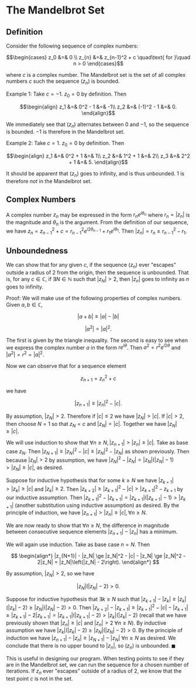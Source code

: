 # The Mandelbrot Set

## Definition

Consider the following sequence of complex numbers:

$$\begin{cases}
z_0 &=& 0 \\ 
z_{n} &=& z_{n-1}^2 + c \quad\text{ for }\quad n > 0
\end{cases}$$

where $c$ is a complex number. The Mandelbrot set is the set of all complex numbers $c$ such the sequence $\left(z_n\right)$ is bounded.

Example 1: Take $c=-1$. $z_0 = 0$ by definition. Then

$$\begin{align}
z_1 &=& 0^2 - 1 &=& -1\\
z_2 &=& (-1)^2 - 1 &=& 0.
\end{align}$$

We immediately see that $\left(z_n\right)$ alternates between $0$ and $-1$, so the sequence is bounded. $-1$ is therefore in the Mandelbrot set.

Example 2: Take $c = 1$. $z_0 = 0$ by definition. Then

$$\begin{align}
z_1 &=& 0^2 + 1 &=& 1\\
z_2 &=& 1^2 + 1 &=& 2\\
z_3 &=& 2^2 + 1 &=& 5.
\end{align}$$

It should be apparent that $\left(z_n\right)$ goes to infinity, and is thus unbounded. $1$ is therefore _not_ in the Mandelbrot set.

## Complex Numbers

A complex number $z_n$ may be expressed in the form $r_ne^{i\theta_n}$ where $r_n = \left|z_n\right|$ is the magnitude and $\theta_n$ is the argument. From the definition of our sequence, we have $z_n = z_{n-1}^2 + c = r_{n-1}^2e^{i2\theta_{n-1}} + r_1e^{i\theta_1}$. Then $\left|z_n\right| = r_n \ge r_{n-1}^2 - r_1$.

## Unboundedness

We can show that for any given $c,$ if the sequence $\left(z_n\right)$ ever "escapes" outside a radius of 2 from the origin, then the sequence is unbounded. That is, for any $c \in \mathbb{C}$, if $\exists N \in \mathbb{N}$ such that $\left|z_N\right| > 2$, then $\left|z_n\right|$ goes to infinity as $n$ goes to infinity.

Proof: We will make use of the following properties of complex numbers. Given $a,b\in\mathbb{C}$,

$$\left|a + b\right| \ge |a| - |b|$$

$$\left| a^2\right| = \left|a\right|^2.$$

The first is given by the triangle inequality. The second is easy to see when we express the complex number $a$ in the form $re^{i\theta}$. Then $a^2 = r^2e^{i2\theta}$ and $\left|a^2\right| = r^2 = |a|^2.$

Now we can observe that for a sequence element

$$z_{n+1} = z_n^2 + c$$

we have

$$\left|z_{n+1}\right| \ge \left|z_n\right|^2 - \left|c\right|.$$

By assumption, $|z_N| > 2.$ Therefore if $|c| \le 2$ we have $|z_N| > |c|$. If $|c| > 2,$ then choose $N=1$ so that $z_N = c$ and $|z_N| = |c|$. Together we have $|z_N| \ge |c|$.

We will use induction to show that $\forall n \ge N,|z_{n+1}| > |z_{n}| \ge |c|.$ Take as base case $z_{N}.$ Then $|z_{N+1}| \ge |z_{N}|^2 - |c| \ge |z_N|^2 - |z_N|$ as shown previously. Then because $|z_N| > 2$ by assumption, we have $|z_N|^2 - |z_N| = |z_N|\left(|z_N| - 1\right) > |z_N| \ge |c|,$ as desired.

Suppose for inductive hypothesis that for some $k \ge N$ we have $|z_{k+1}| > |z_{k}| \ge |c|$ and $|z_k| \ge 2.$ Then $|z_{k+2}| \ge |z_{k+1}|^2 - |c| > |z_{k+1}|^2 - z_{k+1}$ by our inductive assumption. Then $|z_{k+1}|^2 - |z_{k+1}| = |z_{k+1}|\left(|z_{k+1}| - 1\right) > |z_{k+1}|$ (another substitution using inductive assumption) as desired. By the principle of induction, we have $|z_{n+1}| > |z_n| \ge |c|, \forall n \ge N.$

We are now ready to show that $\forall n \ge N$, the difference in magnitude between consecutive sequence elements $|z_{n+1}| - |z_n|$ has a minimum.

We will again use induction. Take as base case $n=N$. Then

$$
\begin{align*}
    |z_{N+1}| - |z_N| \ge |z_N|^2 - |c| - |z_N| \ge |z_N|^2 - 2|z_N| = |z_N|\left(|z_N| - 2\right).
\end{align*}
$$

By assumption, $|z_N| > 2$, so we have

$$|z_N|\left(|z_N| - 2\right) > 0.$$

Suppose for inductive hypothesis that $\exists k \ge N$ such that $|z_{k+1}| - |z_k| \ge |z_k|\left(|z_k|-2\right) \ge |z_N|\left(|z_N| - 2\right) > 0.$ Then $|z_{k+2}| - |z_{k+1}| \ge |z_{k+1}|^2 - |c| - |z_{k+1}| \ge |z_{k+1}| - 2|z_{k+1}| = |z_{k+1}|\left(|z_{k+1}| - 2\right) > |z_k|\left(|z_k| - 2\right)$ (recall that we have previously shown that $|z_n| \ge |c|$ and $|z_n| > 2$ $\forall n \ge N$). By inductive assumption we have $|z_k|\left(|z_k| - 2\right) \ge |z_N|\left(|z_N| - 2\right) > 0.$ By the principle of induction we have $|z_{n+1}| - |z_n| \ge |z_{N+1}| - |z_N|$ $\forall n \ge N$ as desired. We conclude that there is no upper bound to $|z_n|$, so $\left(z_n\right)$ is unbounded. $\blacksquare$

This is useful in designing our program. When testing points to see if they are in the Mandelbrot set, we can run the sequence for a chosen number of iterations. If $z_n$ ever "escapes" outside of a radius of 2, we know that the test point $c$ is not in the set.
